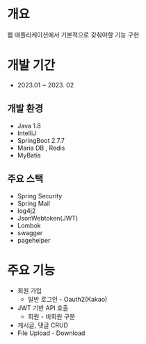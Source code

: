 # 개요
  웹 애플리케이션에서 기본적으로 갖춰야할 기능 구현
  
# 개발 기간
  * 2023.01 ~ 2023. 02

## 개발 환경
* Java 1.8
* IntelliJ
* SpringBoot 2.7.7
* Maria DB , Redis
* MyBatis

## 주요 스택
*  Spring Security
*  Spring Mail
*  log4j2
*  JsonWebtoken(JWT)
*  Lombok
*  swagger
*  pagehelper

# 주요 기능
* 회원 가입
  * 일반 로그인 - Oauth2(Kakao)
* JWT 기반 API 호출
  * 회원 - 비회원 구분
* 게시글, 댓글 CRUD
* File Upload - Download

